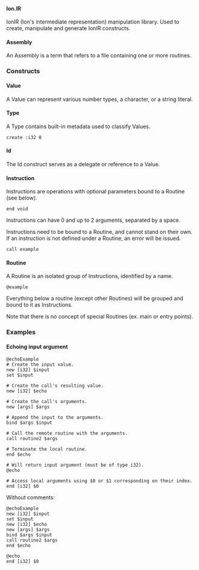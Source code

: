 #### Ion.IR

IonIR (Ion's intermediate representation) manipulation library. Used to create, manipulate and generate IonIR constructs.

#### Assembly

An Assembly is a term that refers to a file containing one or more routines.

### Constructs

#### Value

A Value can represent various number types, a character, or a string literal.

#### Type

A Type contains built-in metadata used to classify Values.

```
create :i32 0
```

#### Id

The Id construct serves as a delegate or reference to a Value.

#### Instruction

Instructions are operations with optional parameters bound to a Routine (see below).

```
end void
```

Instructions can have 0 and up to 2 arguments, separated by a space.

Instructions need to be bound to a Routine, and cannot stand on their own. If an instruction is not defined under a Routine, an error will be issued.

```
call example
```

#### Routine

A Routine is an isolated group of Instructions, identified by a name.

```
@example
```

Everything below a routine (except other Routines) will be grouped and bound to it as Instructions.

Note that there is no concept of special Routines (ex. main or entry points).

### Examples

#### Echoing input argument

```
@echoExample
# Create the input value.
new [i32] $input
set $input 

# Create the call's resulting value.
new [i32] $echo

# Create the call's arguments.
new [args] $args

# Append the input to the arguments.
bind $args $input

# Call the remote routine with the arguments.
call routine2 $args

# Terminate the local routine.
end $echo

# Will return input argument (must be of type i32).
@echo

# Access local arguments using $0 or $1 corresponding on their index.
end [i32] $0
```

Without comments:

```
@echoExample
new [i32] $input
set $input 
new [i32] $echo
new [args] $args
bind $args $input
call routine2 $args
end $echo

@echo
end [i32] $0
```
